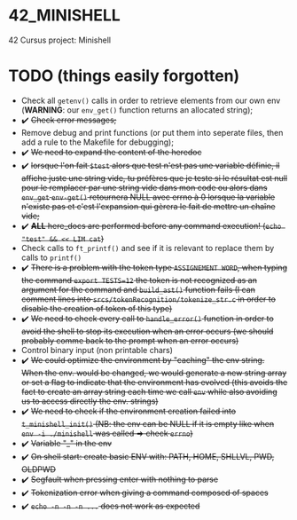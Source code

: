 # 42_MINISHELL
42 Cursus project: Minishell

# TODO (things easily forgotten)
- Check all `getenv()` calls in order to retrieve elements from our own env (**WARNING**: our `env_get()` function returns an allocated string);
- ✔️ ~~Check error messages;~~
- Remove debug and print functions (or put them into seperate files, then add a rule to the Makefile for debugging);
- ✔️ ~~We need to expand the content of the heredoc~~
- ✔️ ~~lorsque l'on fait `$test` alors que test n'est pas une variable définie, il affiche juste une string vide, tu préfères que je teste si le résultat est null pour le remplacer par une string vide dans mon code ou alors dans `env_get` `env-get()` retournera NULL avec errno à 0 lorsque la variable n'existe pas et c'est l'expansion qui gèrera le fait de mettre un chaîne vide;~~
- ✔️ ~~**ALL** here_docs are performed before any command execution! (`echo "test" && << LIM cat`)~~
- Check calls to `ft_printf()` and see if it is relevant to replace them by calls to `printf()`
- ✔️ ~~There is a problem with the token type `ASSIGNEMENT WORD`, when typing the command `export TESTS=12` the token is not recognized as an argument for the command and `build_ast()` function fails (I can comment lines into `srcs/tokenRecognition/tokenize_str.c` in order to disable the creation of token of this type)~~
- ✔️ ~~We need to check every call to `handle_error()` function in order to avoid the shell to stop its execution when an error occurs (we should probably comme back to the prompt when an error occurs)~~
- Control binary input (non printable chars)
- ✔️ ~~We could optimize the environment by "caching" the env string. When the env. would be changed, we would generate a new string array or set a flag to indicate that the environment has evolved (this avoids the fact to create an array string each time we call `env` while also avoiding us to access directly the env. strings)~~
- ✔️ ~~We need to check if the environment creation failed into `t_minishell_init()` (NB: the env can be NULL if it is empty like when `env -i ./minishell` was called => check `errno`)~~
- ✔️ ~~Variable "_" in the env~~
- ✔️ ~~On shell start: create basic ENV with: PATH, HOME, SHLLVL, PWD, OLDPWD~~
- ✔️ ~~Segfault when pressing enter with nothing to parse~~
- ✔️ ~~Tokenization error when giving a command composed of spaces~~
- ✔️ ~~`echo -n -n -n ...` does not work as expected~~
